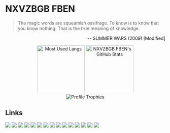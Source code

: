 # NXVZBGB FBEN
>The magic words are squeamish ossifrage. To know is to know that you know nothing. That is the true meaning of knowledge.
<p align="right">-- SUMMER WARS (2009) [Modified]</p>
<p align="center">
    <img alt="Most Used Langs" height="150px" src="https://github-readme-stats.vercel.app/api/top-langs/?username=NXVZBGBFBEN&layout=compact&langs_count=10&theme=onedark&card_width=242" />
    <img alt="NXVZBGB FBEN's GitHub Stats" height="150px" src="https://github-readme-stats.vercel.app/api?username=NXVZBGBFBEN&show_icons=true&count_private=true&include_all_commits=true&theme=onedark">
    <br>
    <img alt="Profile Trophies" src="https://github-profile-trophy.vercel.app/?username=NXVZBGBFBEN&theme=onedark&column=6&margin-w=21">
</p>

## Links
[![](https://img.shields.io/badge/-Amazon-232F3E.svg?logo=amazon&style=for-the-badge)](https://www.amazon.co.jp/gp/profile/amzn1.account.AEGYMM462D5VE74EIAK7NXF3AQAQ)
[![](https://img.shields.io/badge/-Blogger-333333.svg?logo=blogger&style=for-the-badge)](https://nxvzbgbfben.blogspot.com)
[![](https://img.shields.io/badge/-bokete-EBBF26.svg?style=for-the-badge)](https://bokete.jp/user/NXVZBGBFBEN)
[![](https://img.shields.io/badge/-Geartics-039BE5.svg?style=for-the-badge)](https://www.geartics.com/NXVZBGBFBEN)
[![](https://img.shields.io/badge/-GitHub-181717.svg?logo=github&style=for-the-badge)](https://github.com/NXVZBGBFBEN)
[![](https://img.shields.io/badge/-Instagram-FAFAFA.svg?logo=instagram&style=for-the-badge)](https://www.instagram.com/nxvzbgbfben/)
[![](https://img.shields.io/badge/-Mirrativ-1DC3C0.svg?style=for-the-badge)](https://www.mirrativ.com/user/118409859)
[![](https://img.shields.io/badge/-myTyping-F6C000.svg?style=for-the-badge)](https://typing.twi1.me/profile/userId/74143)
[![](https://img.shields.io/badge/-niconico-252525.svg?logo=niconico&style=for-the-badge)](https://www.nicovideo.jp/user/115699530/)
[![](https://img.shields.io/badge/-pixiv-1F1F1F.svg?logo=pixiv&style=for-the-badge)](https://www.pixiv.net/users/71269637)
[![](https://img.shields.io/badge/-Reddit-1A1A1B.svg?logo=reddit&style=for-the-badge)](https://www.reddit.com/user/NXVZBGBFBEN)
[![](https://img.shields.io/badge/-Spotify-000000.svg?logo=spotify&style=for-the-badge)](https://open.spotify.com/user/31a4z3rsmjm7bppyun54n57ffehq)
[![](https://img.shields.io/badge/-Twitter-15202B.svg?logo=twitter&style=for-the-badge)](https://twitter.com/NXVZBGBFBEN)
[![](https://img.shields.io/badge/-Xbox-107C10.svg?logo=xbox&style=for-the-badge)](https://account.xbox.com/ja-jp/profile?gamertag=NXVZBGB%20FBEN)
[![](https://img.shields.io/badge/-YouTube-FF0000.svg?logo=youtube&style=for-the-badge)](https://www.youtube.com/channel/UCmjUcex8dRIy9TvjbSfFa7g)